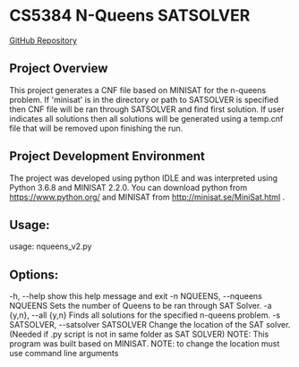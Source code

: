 # CS5384 N-Queens SATSOLVER
[GitHub Repository](https://github.com/stephencdevaney/TTU_CS5384_Logic_for_Computer_Scientists)

## Project Overview
This project generates a CNF file based on MINISAT for the n-queens problem. If 'minisat' is in the directory or path to SATSOLVER is
specified then CNF file will be ran through SATSOLVER and find first solution. If user indicates all solutions then all
solutions will be generated using a temp.cnf file that will be removed upon finishing the run.

## Project Development Environment
The project was developed using python IDLE and was interpreted using Python 3.6.8 and MINISAT 2.2.0. 
You can download python from https://www.python.org/ and MINISAT from http://minisat.se/MiniSat.html .

## Usage:
usage: nqueens_v2.py <options>

## Options:
  -h, --help            show this help message and exit
  -n NQUEENS, --nqueens NQUEENS
                        Sets the number of Queens to be ran through SAT Solver.
  -a {y,n}, --all {y,n}
                        Finds all solutions for the specified n-queens problem.
  -s SATSOLVER, --satsolver SATSOLVER
                        Change the location of the SAT solver. (Needed if .py script is not in same folder as SAT
                        SOLVER) NOTE: This program was built based on MINISAT. NOTE: to change the location must use
                        command line arguments